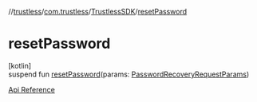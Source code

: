 //[trustless](../../../index.md)/[com.trustless](../index.md)/[TrustlessSDK](index.md)/[resetPassword](reset-password.md)

# resetPassword

[kotlin]\
suspend fun [resetPassword](reset-password.md)(params: [PasswordRecoveryRequestParams](../../com.trustless.requests.identity.passwordRecovery/-password-recovery-request-params/index.md))

[Api Reference](https://developer.finto.io/docs/apis/identity#/User%20management/Initiate%20password%20reset)
